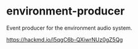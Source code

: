 # environment-producer
Event producer for the environment audio system.

https://hackmd.io/l5qgC6b-QXiwrNUz0gZ5Qg
